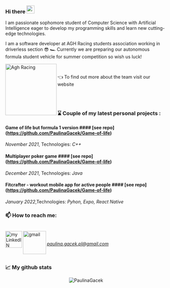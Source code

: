 ### Hi there <img src="https://media.giphy.com/media/hvRJCLFzcasrR4ia7z/giphy.gif" width="25px">

I am passionate sophomore student of Computer Science with Artificial Intelligence eager to develop my programming skills and learn new cutting-edge technologies.

I am a software developer at AGH Racing students association working in driverless section  :sunglasses: 🏎️ Currently we are preparing our autonomous formula student vehicle for summer competition so wish us luck! 

<a href="https://www.racing.agh.edu.pl/">
  <img align="left" alt="Agh Racing" width="160px" src="https://www.racing.agh.edu.pl/wp-content/uploads/2020/09/AGH-Racing_RGB_black-and-red-1.png" />
  </a>
</br>

:point_left: To find out more about the team visit our website

</br>
</br>

### :hourglass: Couple of my latest personal projects : ###

#### Game of life but formula 1 version #### [see repo] (https://github.com/PaulinaGacek/Game-of-life)

_November 2021_, Technologies: _C++_


#### Multiplayer poker game #### [see repo] (https://github.com/PaulinaGacek/Game-of-life)

_December 2021_, Technologies: _Java_

#### Fitcrafter - workout mobile app for active people #### [see repo] (https://github.com/PaulinaGacek/Game-of-life)

_January 2022_,Technologies: _Pyhon, Expo, React Native_



### 📫 How to reach me: ###

</br>
<a href="https://www.linkedin.com/in/paulina-gacek-44bb2b229/">
  <img align="left" alt="my LinkedIN" width="52px" src="https://raw.githubusercontent.com/peterthehan/peterthehan/master/assets/linkedin.svg" />
  </a>
<a href="https://mail.google.com/mail/?view=cm&fs=1&to=paulina.gacek.pl@gmail.com&su=Message from github portfolio: &body=Hello Paulina!">
  <img align="left" alt=" gmail" width="72px" src="https://upload.wikimedia.org/wikipedia/commons/thumb/8/8c/Gmail_Icon_%282013-2020%29.svg/2048px-Gmail_Icon_%282013-2020%29.svg.png" />

  </br>
  
 *paulina.gacek.pl@gmail.com*
  
</br>

###  📈 My github stats ###

<p align="center"> <img src="https://github-readme-stats.vercel.app/api?username=PaulinaGacek&show_icons=true&theme=dracula" alt="PaulinaGacek" />
